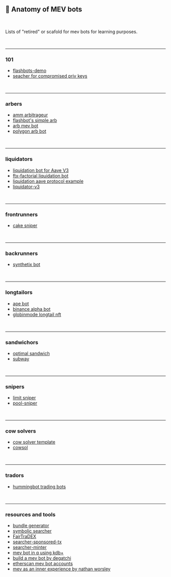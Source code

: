 ## 🤖 Anatomy of MEV bots

<br>

Lists of "retired" or scafold for mev bots for learning purposes.

<br>

---

### 101

* [flashbots-demo](https://github.com/0xblocks/flashbots-demo)
* [seacher for compromised priv keys](https://github.com/flashbots/searcher-sponsored-tx)

<br>

---

### arbers


* [amm arbitrageur](https://github.com/paco0x/amm-arbitrageur)
* [flashbot's simple arb](https://github.com/flashbots/simple-arbitrage)
* [arb mev bot](https://github.com/scapula07/arbitrage-mev-bot)
* [polygon arb bot](https://github.com/OnlyF0uR/Polygon-Arbitrage-Bot)

<br>

---

### liquidators

* [liquidation bot for Aave V3](https://github.com/massun-onibakuchi/grim-reaper)
* [ftx-factorial liquidation bot](https://github.com/fxfactorial/liquidation-bot-fall-2020)
* [liquidation aave protocol example](https://github.com/ialberquilla/aave-liquidation)
* [liquidator-v3](https://github.com/blockworks-foundation/liquidator-v3)


<br>

---

### frontrunners

* [cake sniper](https://github.com/Supercycled/cake_sniper)

<br>

---

### backrunners

* [synthetix bot](https://github.com/bertmiller/sMEV)

<br>

---

### longtailors

* [ape bot](https://github.com/duckdegen/apebot)
* [binance alpha bot](https://github.com/duckdegen/apebot)
* [globinmode longtail nft](https://github.com/Anish-Agnihotri/goblinmode)


<br>

---

### sandwichors

* [optimal sandwich](https://github.com/mevcheb/optimal-sandwich)
* [subway](https://github.com/libevm/subway)

<br>

---

### snipers

* [limit sniper](https://github.com/CryptoGnome/Limit-Sniper)
* [pool-sniper](https://github.com/Anish-Agnihotri/pool-sniper)

<br>

---

### cow solvers

* [cow solver template](https://github.com/cowprotocol/solver-template-py)
* [cowsol](https://github.com/MEV-WAIFU-LABS/cow_arbitrage_solver)

<br>

---

### tradors

* [hummingbot trading bots](https://hummingbot.org/)

<br>

---

### resources and tools

* [bundle generator](https://github.com/Alcibiades-Capital/mev_bundle_generator)
* [symbolic searcher](https://github.com/bzhang42/symbolic-searcher)
* [FairTraDEX](https://github.com/MEVProof/Contracts)
* [searcher-sponsored-tx](https://github.com/flashbots/searcher-sponsored-tx)
* [searcher-minter](https://github.com/flashbots/searcher-minter)
* [mev bot in q using kdb+](https://github.com/sambacha/q-evm)
* [build a mev bot by degatchi](https://www.degatchi.com/articles/how-to-build-a-mev-bot)
* [etherscan mev bot accounts](https://etherscan.io/accounts/label/mev-bot)
* [mev as an inner experience by nathan worsley](https://www.youtube.com/watch?v=9iHlyaRsgYI)


